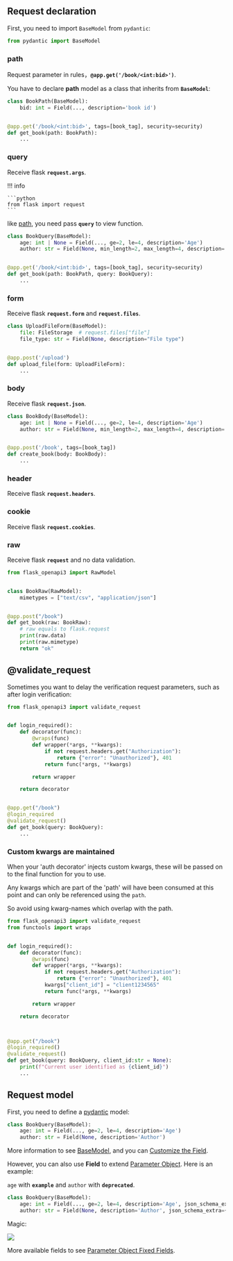 ## Request declaration

First, you need to import `BaseModel` from `pydantic`:

```python
from pydantic import BaseModel
```

### path

Request parameter in rules，**`@app.get('/book/<int:bid>')`**.

You have to declare **path** model as a class that inherits from  **`BaseModel`**:

```python hl_lines="6"
class BookPath(BaseModel):
    bid: int = Field(..., description='book id')


@app.get('/book/<int:bid>', tags=[book_tag], security=security)
def get_book(path: BookPath):
    ...
```

### query

Receive flask **`request.args`**.

!!! info

    ```python
    from flask import request
    ```

like [path](#path), you need pass **`query`** to view function.

```python hl_lines="7"
class BookQuery(BaseModel):
    age: int | None = Field(..., ge=2, le=4, description='Age')
    author: str = Field(None, min_length=2, max_length=4, description='Author')


@app.get('/book/<int:bid>', tags=[book_tag], security=security)
def get_book(path: BookPath, query: BookQuery):
    ...
```

### form

Receive flask **`request.form`** and **`request.files`**.

```python hl_lines="7"
class UploadFileForm(BaseModel):
    file: FileStorage  # request.files["file"]
    file_type: str = Field(None, description="File type")


@app.post('/upload')
def upload_file(form: UploadFileForm):
    ...
```

### body

Receive flask **`request.json`**.

```python hl_lines="7"
class BookBody(BaseModel):
    age: int | None = Field(..., ge=2, le=4, description='Age')
    author: str = Field(None, min_length=2, max_length=4, description='Author')


@app.post('/book', tags=[book_tag])
def create_book(body: BookBody):
    ...
```

### header

Receive flask **`request.headers`**.

### cookie

Receive flask **`request.cookies`**.

### raw

Receive flask **`request`** and no data validation.

```python
from flask_openapi3 import RawModel


class BookRaw(RawModel):
    mimetypes = ["text/csv", "application/json"]


@app.post("/book")
def get_book(raw: BookRaw):
    # raw equals to flask.request
    print(raw.data)
    print(raw.mimetype)
    return "ok"
```

## @validate_request

Sometimes you want to delay the verification request parameters, such as after login verification:

```python
from flask_openapi3 import validate_request


def login_required():
    def decorator(func):
        @wraps(func)
        def wrapper(*args, **kwargs):
            if not request.headers.get("Authorization"):
                return {"error": "Unauthorized"}, 401
            return func(*args, **kwargs)

        return wrapper

    return decorator


@app.get("/book")
@login_required
@validate_request()
def get_book(query: BookQuery):
    ...
```

### Custom kwargs are maintained

When your 'auth decorator' injects custom kwargs, these will be passed on to the final function for you to use.

Any kwargs which are part of the 'path' will have been consumed at this point and can only be referenced using the `path`.

So avoid using kwarg-names which overlap with the path.

```python
from flask_openapi3 import validate_request
from functools import wraps


def login_required():
    def decorator(func):
        @wraps(func)
        def wrapper(*args, **kwargs):
            if not request.headers.get("Authorization"):
                return {"error": "Unauthorized"}, 401
            kwargs["client_id"] = "client1234565"
            return func(*args, **kwargs)

        return wrapper

    return decorator



@app.get("/book")
@login_required()
@validate_request()
def get_book(query: BookQuery, client_id:str = None):
    print(f"Current user identified as {client_id}")
    ...
```

## Request model

First, you need to define a [pydantic](https://github.com/pydantic/pydantic) model:

```python
class BookQuery(BaseModel):
    age: int = Field(..., ge=2, le=4, description='Age')
    author: str = Field(None, description='Author')
```

More information to see [BaseModel](https://docs.pydantic.dev/latest/usage/models/), and you
can [Customize the Field](https://docs.pydantic.dev/latest/usage/fields/).

However, you can also use **Field** to extend [Parameter Object](https://spec.openapis.org/oas/v3.1.0#parameter-object).
Here is an example:

`age` with **`example`** and `author` with **`deprecated`**.

```python
class BookQuery(BaseModel):
    age: int = Field(..., ge=2, le=4, description='Age', json_schema_extra={"example": 3})
    author: str = Field(None, description='Author', json_schema_extra={"deprecated": True})
```

Magic:

![](../assets/Snipaste_2022-09-04_10-10-03.png)

More available fields to see [Parameter Object Fixed Fields](https://spec.openapis.org/oas/v3.1.0#fixed-fields-9).
